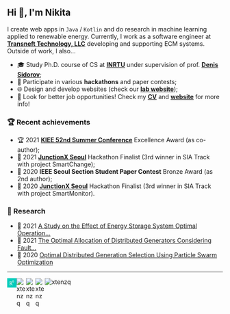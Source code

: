 <h2>Hi 👋, I'm Nikita</h2>

I create web apps in `Java` / `Kotlin` and do research in machine learning applied to renewable energy. Currently, I work as a software engineer at **[Transneft Technology, LLC](https://en.transneft.ru/subsidiaries-company/service-company/transneft-technology-llc/)** developing and supporting ECM systems. Outside of work, I also...
* 🎓 Study Ph.D. course of CS at **[INRTU](https://eng.istu.edu/)** under supervision of prof. **[Denis Sidorov](http://www.mathnet.ru/eng/person17845)**;
* 🧠 Participate in various **hackathons** and paper contests;
* 🌐 Design and develop websites (check our **[lab website](https://compvis.ru/)**);
* 📄 Look for better job opportunities! Check my **[CV](https://github.com/xtenzQ/latex-simple-cv/blob/main/cv.pdf)** and **[website](https://rusetskii.dev/)** for more info!

### 🏆 Recent achievements 
* 🏆 2021 **[KIEE 52nd Summer Conference](https://conf.kiee.or.kr/)** Excellence Award (as co-author);
* 🥉 2021 **[JunctionX Seoul](https://app.hackjunction.com/events/junctionx-seoul)** Hackathon Finalist (3rd winner in SIA Track with project SmartChange);
* 🥉 2020 **IEEE Seoul Section Student Paper Contest** Bronze Award (as 2nd author);
* 🥉 2020 **[JunctionX Seoul](https://app.hackjunction.com/events/junctionx-seoul)** Hackathon Finalist (3rd winner in SIA Track with project SmartMonitor).

### 🔬 Research
* 📄 2021 [A Study on the Effect of Energy Storage System Optimal Operation...](https://www.researchgate.net/publication/353072993_A_Study_on_the_Effect_of_Energy_Storage_System_Optimal_Operation_with_Distributed_Generators_on_System_Reliability)
* 📄 2021 [The Optimal Allocation of Distributed Generators Considering Fault...](https://www.researchgate.net/publication/348445556_The_Optimal_Allocation_of_Distributed_Generators_Considering_Fault_Current_and_Levelized_Cost_of_Energy_Using_the_Particle_Swarm_Optimization_Method)
* 📄 2020 [Optimal Distributed Generation Selection Using Particle Swarm Optimization](https://www.researchgate.net/publication/344692175_Optimal_Distributed_Generation_Selection_Using_Particle_Swarm_Optimization)
---
<p align="left"><img src="https://komarev.com/ghpvc/?username=xtenzq&label=Profile%20views&color=0e75b6&style=flat" alt="xtenzq" />
<a href="https://www.researchgate.net/profile/Nikita-Rusetskii" target="blank"><img align="left" src="icons/rg.png" alt="xtenzq" width="22px" /></a>
<a href="https://linkedin.com/in/xtenzq" target="blank"><img align="left" src="icons/linkedin.svg" alt="xtenzq" width="22px" /></a>
<a href="https://fb.com/nrusetski" target="blank"><img align="left" src="icons/facebook.svg" alt="xtenzq" width="22px" /></a>
<a href="https://instagram.com/nrusetski" target="blank"><img align="left" src="icons/instagram.svg" alt="xtenzq" width="22px" /></a></p>
